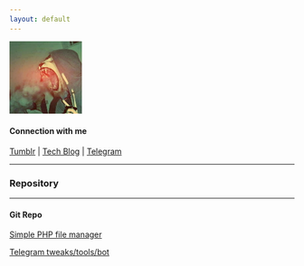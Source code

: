 ```yaml
---
layout: default
---
```


![Logo](/assets/images/logo_tmblr.jpeg)

#### Сonnection with me

[<i class="fa fa-tumblr-square fa-lg" aria-hidden="true"></i> Tumblr](https://patap.org.ua/) | [<i class="fa fa-wordpress fa-lg" aria-hidden="true"></i> Tech Blog](http://grishchuk.com.ua/) | [<i class="fa fa-telegram fa-lg" aria-hidden="true"></i> Telegram](https://t.me/ky4eryaviipon4o)
* * *

### Repository

* * *
	
#### Git Repo

[Simple PHP file manager](/simple-file-manager/)

[Telegram tweaks/tools/bot](/Telegram-tweaks/)

